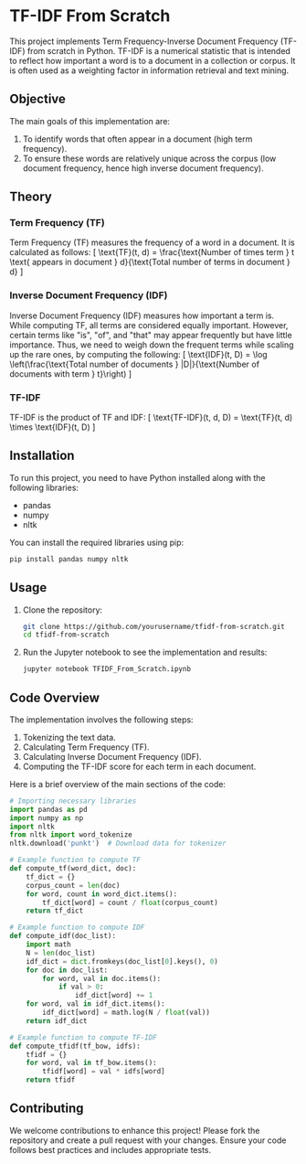 # TF-IDF From Scratch

This project implements Term Frequency-Inverse Document Frequency (TF-IDF) from scratch in Python. TF-IDF is a numerical statistic that is intended to reflect how important a word is to a document in a collection or corpus. It is often used as a weighting factor in information retrieval and text mining.

## Objective

The main goals of this implementation are:
1. To identify words that often appear in a document (high term frequency).
2. To ensure these words are relatively unique across the corpus (low document frequency, hence high inverse document frequency).

## Theory

### Term Frequency (TF)
Term Frequency (TF) measures the frequency of a word in a document. It is calculated as follows:
\[ \text{TF}(t, d) = \frac{\text{Number of times term } t \text{ appears in document } d}{\text{Total number of terms in document } d} \]

### Inverse Document Frequency (IDF)
Inverse Document Frequency (IDF) measures how important a term is. While computing TF, all terms are considered equally important. However, certain terms like "is", "of", and "that" may appear frequently but have little importance. Thus, we need to weigh down the frequent terms while scaling up the rare ones, by computing the following:
\[ \text{IDF}(t, D) = \log \left(\frac{\text{Total number of documents } |D|}{\text{Number of documents with term } t}\right) \]

### TF-IDF
TF-IDF is the product of TF and IDF:
\[ \text{TF-IDF}(t, d, D) = \text{TF}(t, d) \times \text{IDF}(t, D) \]

## Installation

To run this project, you need to have Python installed along with the following libraries:
- pandas
- numpy
- nltk

You can install the required libraries using pip:
```bash
pip install pandas numpy nltk
```

## Usage

1. Clone the repository:
    ```bash
    git clone https://github.com/yourusername/tfidf-from-scratch.git
    cd tfidf-from-scratch
    ```

2. Run the Jupyter notebook to see the implementation and results:
    ```bash
    jupyter notebook TFIDF_From_Scratch.ipynb
    ```

## Code Overview

The implementation involves the following steps:
1. Tokenizing the text data.
2. Calculating Term Frequency (TF).
3. Calculating Inverse Document Frequency (IDF).
4. Computing the TF-IDF score for each term in each document.

Here is a brief overview of the main sections of the code:

```python
# Importing necessary libraries
import pandas as pd
import numpy as np
import nltk
from nltk import word_tokenize
nltk.download('punkt')  # Download data for tokenizer

# Example function to compute TF
def compute_tf(word_dict, doc):
    tf_dict = {}
    corpus_count = len(doc)
    for word, count in word_dict.items():
        tf_dict[word] = count / float(corpus_count)
    return tf_dict

# Example function to compute IDF
def compute_idf(doc_list):
    import math
    N = len(doc_list)
    idf_dict = dict.fromkeys(doc_list[0].keys(), 0)
    for doc in doc_list:
        for word, val in doc.items():
            if val > 0:
                idf_dict[word] += 1
    for word, val in idf_dict.items():
        idf_dict[word] = math.log(N / float(val))
    return idf_dict

# Example function to compute TF-IDF
def compute_tfidf(tf_bow, idfs):
    tfidf = {}
    for word, val in tf_bow.items():
        tfidf[word] = val * idfs[word]
    return tfidf
```

## Contributing

We welcome contributions to enhance this project! Please fork the repository and create a pull request with your changes. Ensure your code follows best practices and includes appropriate tests.
